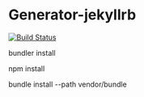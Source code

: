 # Generator-jekyllrb 

[![Build Status](https://travis-ci.org/kerrongordon/gsetri.svg?branch=master)](https://travis-ci.org/kerrongordon/gsetri)


bundler install

npm install

bundle install --path vendor/bundle
